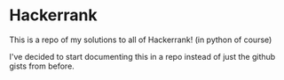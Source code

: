 # Hackerrank
This is a repo of my solutions to all of Hackerrank! (in python of course)


I've decided to start documenting this in a repo instead of just the github gists from before. 
